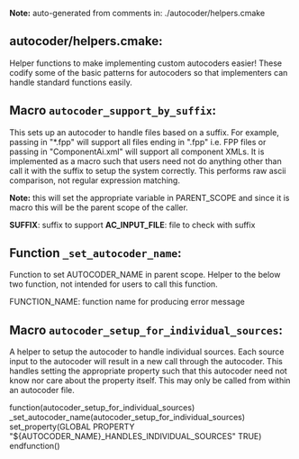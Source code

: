 **Note:** auto-generated from comments in: ./autocoder/helpers.cmake

## autocoder/helpers.cmake:

Helper functions to make implementing custom autocoders easier! These codify some of the basic patterns for autocoders
so that implementers can handle standard functions easily.


## Macro `autocoder_support_by_suffix`:

This sets up an autocoder to handle files based on a suffix. For example, passing in "*.fpp" will support all files
ending in ".fpp" i.e. FPP files or passing in "ComponentAi.xml" will support all component XMLs. It is implemented as
a macro such that users need not do anything other than call it with the suffix to setup the system correctly. This
performs raw ascii comparison, not regular expression matching.

**Note:** this will set the appropriate variable in PARENT_SCOPE and since it is macro this will be the parent scope
of the caller.

**SUFFIX**: suffix to support
**AC_INPUT_FILE**: file to check with suffix


## Function `_set_autocoder_name`:

Function to set AUTOCODER_NAME in parent scope. Helper to the below two function, not intended for users to call this
function.

FUNCTION_NAME: function name for producing error message


## Macro `autocoder_setup_for_individual_sources`:

A helper to setup the autocoder to handle individual sources. Each source input to the autocoder will result in a new
call through the autocoder. This handles setting the appropriate property such that this autocoder need not know nor
care about the property itself. This may only be called from within an autocoder file.

function(autocoder_setup_for_individual_sources)
    _set_autocoder_name(autocoder_setup_for_individual_sources)
    set_property(GLOBAL PROPERTY "${AUTOCODER_NAME}_HANDLES_INDIVIDUAL_SOURCES" TRUE)
endfunction()



